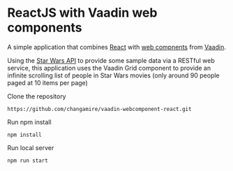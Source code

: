 # ReactJS with Vaadin web components

A simple application that combines [React](https://reactjs.org/) with [web compnents](https://www.webcomponents.org/) 
from [Vaadin](https://vaadin.com). 

Using the [Star Wars API](https://swapi.co) to provide some sample data via a RESTful web service, this application
uses the Vaadin Grid component to provide an infinite scrolling list of people in Star Wars movies (only around
90 people paged at 10 items per page)

Clone the repository

    https://github.com/changamire/vaadin-webcomponent-react.git
    
Run npm install

    npm install
    
Run local server

    npm run start